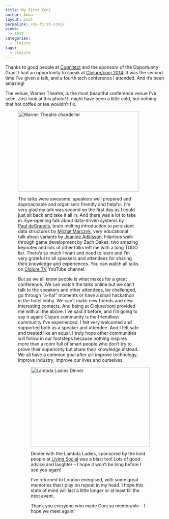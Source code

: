 ```yaml
---
title: My first Conj
author: Anna
layout: post
permalink: /my-first-conj/
views:
  - 1517
categories:
  - Clojure
tags:
  - clojure
---
```

Thanks to good people at <a title="Cognitect" href="http://cognitect.com/" target="_blank">Cognitect</a> and the sponsors of the Opportunity Grant I had an opportunity to speak at <a href="http://clojure-conj.org/" target="_blank">Clojure/conj 2014</a>. It was the second time I&#8217;ve given a talk, and a fourth tech conference I attended. And it&#8217;s been amazing!

The venue, Warner Theatre, is the most beautiful conference venue I&#8217;ve seen. Just look at this photo! It might have been a little cold, but nothing that hot coffee or tea wouldn&#8217;t fix.<figure style="width: 380px;" class="wp-caption alignleft">

[<img class="" src="http://lnnewyork.blob.core.windows.net/images/warner_venueimage4.jpg" alt="Warner Theatre chandelier" width="380" height="253" />][1]

The talks were awesome, speakers well prepared and approachable and organisers friendly and helpful. I&#8217;m very glad my talk was second on the first day as I could just sit back and take it all in. And there was a lot to take in. Eye-opening talk about data-driven systems by <a href="https://twitter.com/ohpauleez" target="_blank">Paul deGrandis</a>, brain melting introduction to persistent data structures by <a href="https://github.com/michalmarczyk" target="_blank">Michał Marczyk</a>, very educational talk about variants by <a href="https://twitter.com/jneen_" target="_blank">Jeanine Adkisson</a>, hilarious walk through game development by Zach Oakes, two amazing keynotes and lots of other talks left me with a long TODO list. There&#8217;s so much I want and need to learn and I&#8217;m very grateful to all speakers and attendees for sharing their knowledge and experiences. You can watch all talks on <a href="https://www.youtube.com/playlist?list=PLZdCLR02grLoc322bYirANEso3mmzvCiI" target="_blank">Clojure TV</a> YouTube channel.

But as we all know people is what makes for a great conference. We can watch the talks online but we can&#8217;t talk to the speakers and other attendees, be challenged, go through &#8220;a-ha!&#8221; moments or have a small hackathon in the hotel lobby. We can&#8217;t make new friends and new interesting contacts. And being at Clojure/conj provided me with all the above. I&#8217;ve said it before, and I&#8217;m going to say it again: Clojure community is the friendliest community I&#8217;ve experienced. I felt very welcomed and supported both as a speaker and attendee. And I felt safe and treated like an equal. I truly hope other communities will follow in our footsteps because nothing inspires more than a room full of smart people who don&#8217;t try to prove their superiority but share their knowledge instead. We all have a common goal after all: improve technology, improve industry, improve our lives and ourselves.<figure id="attachment_404" style="width: 374px;" class="wp-caption alignright">

[<img class=" wp-image-404" src="http://annapawlicka.com/wp-content/uploads/2014/11/1401573_10152842336472980_9156736063216736113_o-580x386.jpg" alt="Lambda Ladies Dinner" width="374" height="249" />][2]

Dinner with the Lambda Ladies, sponsored by the kind people at <a href="https://www.livingsocial.com" target="_blank">Living Social</a> was a blast too! Lots of good advice and laughter &#8211; I hope it won&#8217;t be long before I see you again!

I&#8217;ve returned to London energised, with some great memories that I play on repeat in my head. I hope this state of mind will last a little longer or at least till the next event.

Thank you everyone who made Conj so memorable &#8211; I hope we meet again!

 [1]: http://www.warnertheatredc.com
 [2]: http://annapawlicka.com/wp-content/uploads/2014/11/1401573_10152842336472980_9156736063216736113_o.jpg
